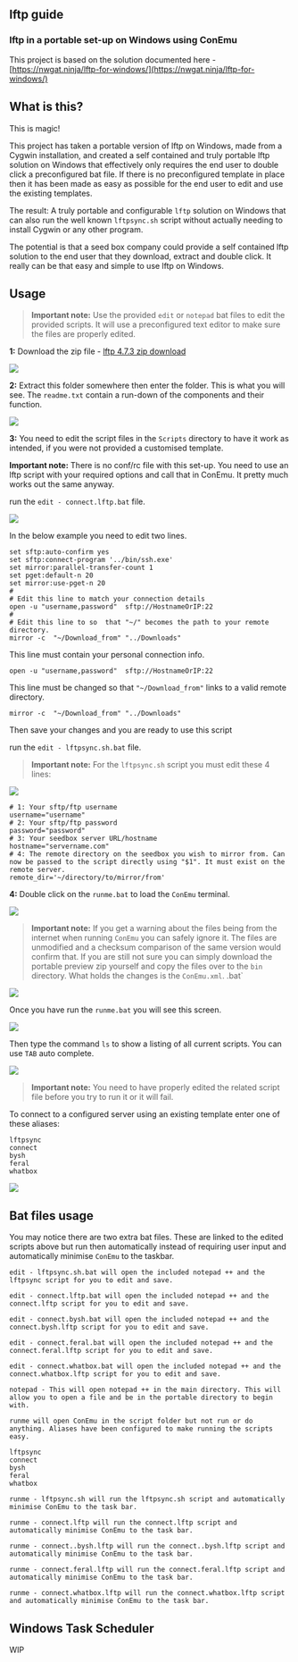 
lftp guide
---

### lftp in a portable set-up on Windows using ConEmu

This project is based on the solution documented here - [https://nwgat.ninja/lftp-for-windows/](https://nwgat.ninja/lftp-for-windows/)

What is this?
---

This is magic!

This project has taken a portable version of lftp on Windows, made from a Cygwin installation, and created a self contained and truly portable lftp solution on Windows that effectively only requires the end user to double click a preconfigured bat file. If there is no preconfigured template in place then it has been made as easy as possible for the end user to edit and use the existing templates.

The result: A truly portable and configurable `lftp` solution on Windows that can also run the well known `lftpsync.sh` script without actually needing to install Cygwin or any other program.

The potential is that a seed box company could provide a self contained lftp solution to the end user that they download, extract and double click. It really can be that easy and simple to use lftp on Windows.

Usage
---

> **Important note:** Use the provided `edit` or `notepad` bat files to edit the provided scripts. It will use a preconfigured text editor to make sure the files are properly edited.

**1:** Download the zip file - [lftp 4.7.3 zip download](https://github.com/userdocs/userdocs/raw/master/local_programs/Windows/nwgat/lftp-4.7.3.win64.zip)

![](1.png)

**2:** Extract this folder somewhere then enter the folder. This is what you will see. The `readme.txt` contain a run-down of the components and their function.

![](2.png)

**3:** You need to edit the script files in the `Scripts` directory to have it work as intended, if you were not provided a customised template.

**Important note:** There is no conf/rc file with this set-up. You need to use an lftp script  with your required options and call that in ConEmu. It pretty much works out the same anyway.

run the `edit - connect.lftp.bat` file.

![](edit_connect.png)

In the below example you need to edit two lines.

~~~
set sftp:auto-confirm yes
set sftp:connect-program '../bin/ssh.exe'
set mirror:parallel-transfer-count 1
set pget:default-n 20
set mirror:use-pget-n 20
#
# Edit this line to match your connection details
open -u "username,password"  sftp://HostnameOrIP:22
#
# Edit this line to so  that "~/" becomes the path to your remote directory.
mirror -c  "~/Download_from" "../Downloads"
~~~

This line must contain your personal connection info.

~~~
open -u "username,password"  sftp://HostnameOrIP:22
~~~

This line must be changed so that `"~/Download_from"` links to a valid remote directory.

~~~
mirror -c  "~/Download_from" "../Downloads"
~~~

Then save your changes and you are ready to use this script

run the `edit - lftpsync.sh.bat` file.

> **Important note:** For the `lftpsync.sh` script you must edit these 4 lines:

![](edit_lftpsync.png)

~~~
# 1: Your sftp/ftp username
username="username"
# 2: Your sftp/ftp password
password="password"
# 3: Your seedbox server URL/hostname
hostname="servername.com"
# 4: The remote directory on the seedbox you wish to mirror from. Can now be passed to the script directly using "$1". It must exist on the remote server.
remote_dir='~/directory/to/mirror/from'
~~~

**4:** Double click on the `runme.bat` to load the `ConEmu` terminal.

![](3.png)

> **Important note:** If you get a warning about the files being from the internet when running `ConEmu` you can safely ignore it. The files are unmodified and a checksum comparison of the same version would confirm that. If you are still not sure you can simply download the portable preview zip yourself and copy the files over to the `bin` directory. What holds the changes is the `ConEmu.xml`.
.bat`

![](conemu_warning.png)

Once you have run the `runme.bat` you will see this screen.

![](4.png)

Then type the command `ls` to show a listing of all current scripts. You can use `TAB` auto complete.

![](5.png)

> **Important note:** You need to have properly edited the related script file before you try to run it or it will fail.

To connect to a configured server using an existing template enter one of these aliases:

~~~
lftpsync
connect
bysh
feral
whatbox
~~~

![](6.png)

Bat files usage
---

You may notice there are two extra bat files. These are linked to the edited scripts above but run then automatically instead of requiring user input and automatically minimise `ConEmu` to the taskbar.

~~~
edit - lftpsync.sh.bat will open the included notepad ++ and the lftpsync script for you to edit and save.

edit - connect.lftp.bat will open the included notepad ++ and the connect.lftp script for you to edit and save.

edit - connect.bysh.bat will open the included notepad ++ and the connect.bysh.lftp script for you to edit and save.

edit - connect.feral.bat will open the included notepad ++ and the connect.feral.lftp script for you to edit and save.

edit - connect.whatbox.bat will open the included notepad ++ and the connect.whatbox.lftp script for you to edit and save.

notepad - This will open notepad ++ in the main directory. This will allow you to open a file and be in the portable directory to begin with.

runme will open ConEmu in the script folder but not run or do anything. Aliases have been configured to make running the scripts easy.

lftpsync
connect
bysh
feral
whatbox

runme - lftpsync.sh will run the lftpsync.sh script and automatically minimise ConEmu to the task bar.

runme - connect.lftp will run the connect.lftp script and automatically minimise ConEmu to the task bar.

runme - connect..bysh.lftp will run the connect..bysh.lftp script and automatically minimise ConEmu to the task bar.

runme - connect.feral.lftp will run the connect.feral.lftp script and automatically minimise ConEmu to the task bar.

runme - connect.whatbox.lftp will run the connect.whatbox.lftp script and automatically minimise ConEmu to the task bar.
~~~

Windows Task Scheduler
---

WIP

